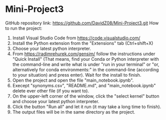 # Mini-Project3
GitHub repository link: https://github.com/DavidZ08/Mini-Project3.git
How to run the project:
1. Install Visual Studio Code from https://code.visualstudio.com/
2. Install the Python extension from the "Extensions" tab (Ctrl+shift+X)
3. Choose your latest python interpreter.
4. From https://radimrehurek.com/gensim/ follow the instructions under "Quick Install" (That means, find your Conda or Python interpreter with the command-line and write what is under "run in your terminal" or "or, alternatively for conda environments:" in the command-line (according to your situation) and press enter). Wait for the install to finish.
5. Open the project and open the file "main_notebook.ipynb".
6. Execept "synonyms.csv", "README.md", and "main_notebook.ipynb" delete ever other file (if you want to).
7. On the upper-left corner of the window, click the "select kernel" button and choose your latest python interpreter.
8. Click the button "Run all" and let it run (it may take a long time to finish).
9. The output files will be in the same directory as the project.
